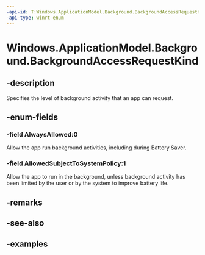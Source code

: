```yaml
---
-api-id: T:Windows.ApplicationModel.Background.BackgroundAccessRequestKind
-api-type: winrt enum
---
```


<!-- Enumeration syntax.
public enum BackgroundAccessRequestKind : int
-->

# Windows.ApplicationModel.Background.BackgroundAccessRequestKind

## -description
Specifies the level of background activity that an app can request.

## -enum-fields
### -field AlwaysAllowed:0
Allow the app run background activities, including during Battery Saver.

### -field AllowedSubjectToSystemPolicy:1
Allow the app to run in the background, unless background activity has been limited by the user or by the system to improve battery life.

## -remarks

## -see-also

## -examples

